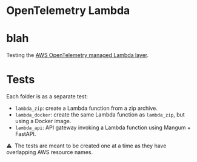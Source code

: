 # OpenTelemetry Lambda
# blah
Testing the [AWS OpenTelemetry managed Lambda layer](https://aws-otel.github.io/docs/getting-started/lambda/lambda-python).

# Tests
Each folder is as a separate test:
* `lambda_zip`: create a Lambda function from a zip archive.
* `lambda_docker`: create the same Lambda function as `lambda_zip`, but using a Docker image.
* `lambda_api`: API gateway invoking a Lambda function using Mangum + FastAPI.

:warning: &nbsp;The tests are meant to be created one at a time as they have overlapping AWS resource names.
